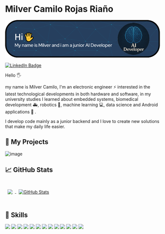 # Milver Camilo Rojas Riaño

![Milver's GitHub Banner](./assets/GitHubHeader.png)

[![LinkedIn Badge](https://img.shields.io/badge/LinkedIn-Profile-informational?style=flat&logo=linkedin&logoColor=white&color=0D76A8)](https://www.linkedin.com/in/milver-camilo-rojas-riaño-43aa14364/)

Hello 🖐

my name is Milver Camilo, I'm an electronic engineer ⚡ interested in the latest technological developments in both hardware and software, in my university studies I learned about embedded systems, biomedical development 🚑, robotics 🤖, machine learning 💻, data science and Android applications 📱 .

I develop code mainly as a junior backend and I love to create new solutions that make my daily life easier.

## 📝 My Projects

![image](https://github.com/user-attachments/assets/401e2983-74eb-4621-9711-44deadec1309)

## &#x1f4c8; GitHub Stats

<br>

<a href="https://github.com/mcl123o3">
  <img align="center" style="margin:0.5rem" src="https://github-readme-stats.vercel.app/api/top-langs/?username=mcl123o3&hide=html,css&title_color=000000&text_color=000000&icon_color=00098a&bg_color=ffffff" />
</a>

<a href="https://github.com/mcl123o3">
  <img align="center" style="margin:0.5rem" src="https://github-readme-stats.vercel.app/api?username=mcl123o3&show_icons=true&line_height=27&count_private=true&title_color=000000&text_color=000000&icon_color=00098a&bg_color=ffffff" alt="GitHub Stats" />
</a>

<br>
<br>

## 💼 Skills

![](https://img.shields.io/badge/Html-Code-informational?style=flat&logo=HTMX&logoColor=white&color=e98d07)
![](https://img.shields.io/badge/Git-Code-informational?style=flat&logo=git&logoColor=white&color=e98d07)
![](https://img.shields.io/badge/Php-Code-informational?style=flat&logo=php&logoColor=white&color=e98d07)
![](https://img.shields.io/badge/Python-Code-informational?style=flat&logo=python&logoColor=white&color=e98d07)
![](https://img.shields.io/badge/Numpy-Code-informational?style=flat&logo=numpy&logoColor=white&color=e98d07)
![](https://img.shields.io/badge/Pandas-Code-informational?style=flat&logo=pandas&logoColor=white&color=e98d07)
![](https://img.shields.io/badge/Pytorch-Code-informational?style=flat&logo=pytorch&logoColor=white&color=e98d07)
![](https://img.shields.io/badge/Java-Code-informational?style=flat&logo=OpenJDK&logoColor=white&color=e98d07)
![](https://img.shields.io/badge/Matlab-Code-informational?style=flat&logo=octave&logoColor=white&color=e98d07)
![](https://img.shields.io/badge/Proteus-Code-informational?style=flat&logo=proteus&logoColor=white&color=e98d07)
![](https://img.shields.io/badge/Arduino-Code-informational?style=flat&logo=arduino&logoColor=white&color=e98d07)
![](https://img.shields.io/badge/Raspberry-Code-informational?style=flat&logo=Raspberry-Pi&logoColor=white&color=e98d07)
![](https://img.shields.io/badge/AndroidStudio-Code-informational?style=flat&logo=Android&logoColor=white&color=e98d07)

